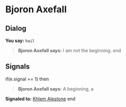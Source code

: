 # Bjoron Axefall
## Dialog

**You say:** `hail`



>**Bjoron Axefall says:** I am not the beginning.
end

## Signals

if(e.signal == 1) then


>**Bjoron Axefall says:** A beginning, a


**Signaled to:**  [Khlem Alestone](/npc/112032)
end